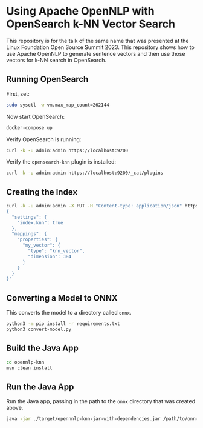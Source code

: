# Using Apache OpenNLP with OpenSearch k-NN Vector Search

This repository is for the talk of the same name that was presented at the Linux Foundation Open Source Summit 2023. This repository shows how to use Apache OpenNLP to generate sentence vectors and then use those vectors for k-NN search in OpenSearch.

## Running OpenSearch

First, set:

```bash
sudo sysctl -w vm.max_map_count=262144
```

Now start OpenSearch:

```bash
docker-compose up
```

Verify OpenSearch is running:

```bash
curl -k -u admin:admin https://localhost:9200
```

Verify the `opensearch-knn` plugin is installed:

```bash
curl -k -u admin:admin https://localhost:9200/_cat/plugins
```

## Creating the Index

```bash
curl -k -u admin:admin -X PUT -H "Content-type: application/json" https://localhost:9200/vectors -d '
{
  "settings": {
    "index.knn": true
  },
  "mappings": {
    "properties": {
      "my_vector": {
        "type": "knn_vector",
        "dimension": 384
      }
    }
  }
}'
```

## Converting a Model to ONNX

This converts the model to a directory called `onnx`.

```bash
python3 -m pip install -r requirements.txt
python3 convert-model.py
```

## Build the Java App

```bash
cd opennlp-knn
mvn clean install
```

## Run the Java App

Run the Java app, passing in the path to the `onnx` directory that was created above.

```bash
java -jar ./target/opennnlp-knn-jar-with-dependencies.jar /path/to/onnx/
```
